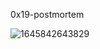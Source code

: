 0x19-postmortem



![1645842643829](https://github.com/michaelhun/alx-system_engineering-devops/assets/42156414/aebd8268-f313-4684-8366-53aff967a618)
